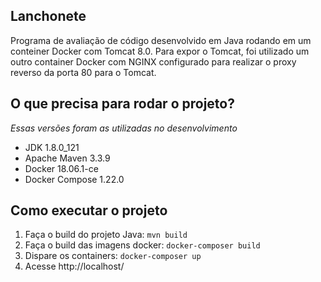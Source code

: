 Lanchonete
------------------

Programa de avaliação de código desenvolvido em Java rodando em um conteiner Docker com Tomcat 8.0. Para expor o Tomcat, foi utilizado um outro container Docker com NGINX configurado para realizar o proxy reverso da porta 80 para o Tomcat.

O que precisa para rodar o projeto?
------------------
_Essas versões foram as utilizadas no desenvolvimento_

* JDK 1.8.0_121
* Apache Maven 3.3.9
* Docker 18.06.1-ce
* Docker Compose 1.22.0

Como executar o projeto
------------------

1) Faça o build do projeto Java: `mvn build`
2) Faça o build das imagens docker: `docker-composer build`
3) Dispare os containers: `docker-composer up`
4) Acesse http://localhost/


